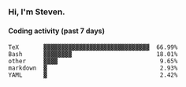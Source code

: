 ### Hi, I'm Steven.

#### Coding activity (past 7 days)
```
TeX       ▓▓▓▓▓▓▓▓▓▓▓▓▓▓▓▓▓▓▓▓▓▓▓▓▓▓▓▓▓▓  66.99%
Bash      ▓▓▓▓▓▓▓▓                        18.01%
other     ▓▓▓▓                             9.65%
markdown  ▓                                2.93%
YAML      ▓                                2.42%
```
